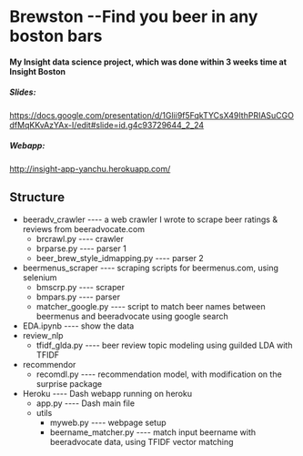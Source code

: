 # Brewston --Find you beer in any boston bars
#### My Insight data science project, which was done within 3 weeks time at Insight Boston

##### Slides: 
https://docs.google.com/presentation/d/1Glii9f5FqkTYCsX49IthPRIASuCGOdfMqKKvAzYAx-I/edit#slide=id.g4c93729644_2_24

##### Webapp: 
http://insight-app-yanchu.herokuapp.com/

## Structure
- beeradv_crawler                     ---- a web crawler I wrote to scrape beer ratings & reviews from beeradvocate.com
  - brcrawl.py                        ---- crawler
  - brparse.py                        ---- parser 1
  - beer_brew_style_idmapping.py      ---- parser 2
- beermenus_scraper                   ---- scraping scripts for beermenus.com, using selenium
  - bmscrp.py                         ---- scraper
  - bmpars.py                         ---- parser
  - matcher_google.py                 ---- script to match beer names between beermenus and beeradvocate using google search
- EDA.ipynb                           ---- show the data
- review_nlp
  - tfidf_glda.py                     ---- beer review topic modeling using guilded LDA with TFIDF
- recommendor
  - recomdl.py                        ---- recommendation model, with modification on the surprise package
- Heroku                              ---- Dash webapp running on heroku
  - app.py                            ---- Dash main file
  - utils
    - myweb.py                        ---- webpage setup
    - beername_matcher.py             ---- match input beername with beeradvocate data, using TFIDF vector matching
